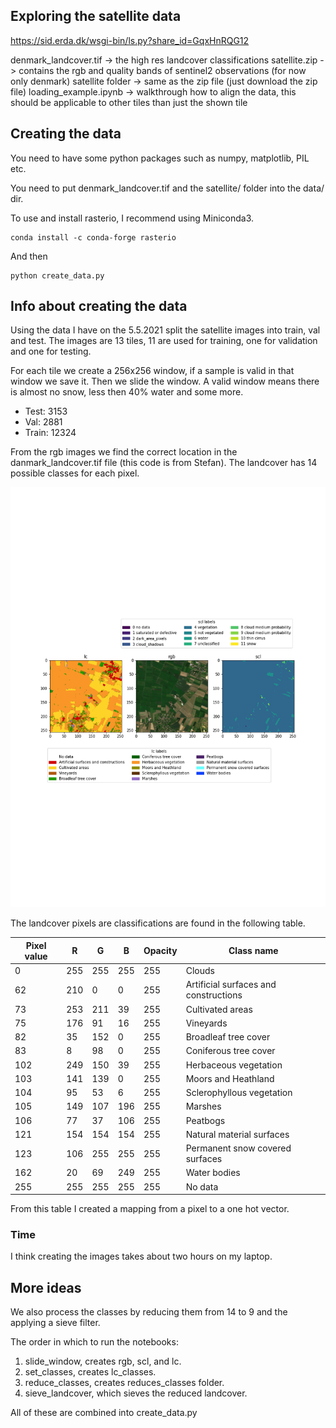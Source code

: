 ## Exploring the satellite data

https://sid.erda.dk/wsgi-bin/ls.py?share_id=GqxHnRQG12

denmark_landcover.tif -> the high res landcover classifications
satellite.zip -> contains the rgb and quality bands of sentinel2 observations (for now only denmark)
satellite folder -> same as the zip file (just download the zip file)
loading_example.ipynb -> walkthrough how to align the data, this should be applicable to other tiles than just the shown tile

## Creating the data

You need to have some python packages such as numpy, matplotlib, PIL etc.

You need to put denmark_landcover.tif and the satellite/ folder into the data/ dir.

To use and install rasterio, I recommend using Miniconda3.

```
conda install -c conda-forge rasterio
```

And then

```
python create_data.py
```

## Info about creating the data

Using the data I have on the 5.5.2021 split the satellite images into train, val and test. The images are 13 tiles, 11 are used for training, one for validation and one for testing.

For each tile we create a 256x256 window, if a sample is valid in that window we save it. Then we slide the window.
A valid window means there is almost no snow, less then 40% water and some more.

- Test: 3153
- Val: 2881
- Train: 12324

From the rgb images we find the correct location in the danmark_landcover.tif file (this code is from Stefan). The landcover has 14 possible classes for each pixel.

![LC RGB SCL image](images/rgb_lc_scl.png "All together")

The landcover pixels are classifications are found in the following table.

| Pixel value | R   | G   | B   | Opacity | Class name                            |
| ----------- | --- | --- | --- | ------- | ------------------------------------- |
| 0           | 255 | 255 | 255 | 255     | Clouds                                |
| 62          | 210 | 0   | 0   | 255     | Artificial surfaces and constructions |
| 73          | 253 | 211 | 39  | 255     | Cultivated areas                      |
| 75          | 176 | 91  | 16  | 255     | Vineyards                             |
| 82          | 35  | 152 | 0   | 255     | Broadleaf tree cover                  |
| 83          | 8   | 98  | 0   | 255     | Coniferous tree cover                 |
| 102         | 249 | 150 | 39  | 255     | Herbaceous vegetation                 |
| 103         | 141 | 139 | 0   | 255     | Moors and Heathland                   |
| 104         | 95  | 53  | 6   | 255     | Sclerophyllous vegetation             |
| 105         | 149 | 107 | 196 | 255     | Marshes                               |
| 106         | 77  | 37  | 106 | 255     | Peatbogs                              |
| 121         | 154 | 154 | 154 | 255     | Natural material surfaces             |
| 123         | 106 | 255 | 255 | 255     | Permanent snow covered surfaces       |
| 162         | 20  | 69  | 249 | 255     | Water bodies                          |
| 255         | 255 | 255 | 255 | 255     | No data                               |

From this table I created a mapping from a pixel to a one hot vector.

### Time

I think creating the images takes about two hours on my laptop.

## More ideas

We also process the classes by reducing them from 14 to 9 and the applying a sieve filter.

The order in which to run the notebooks:

1. slide_window, creates rgb, scl, and lc.
2. set_classes, creates lc_classes.
3. reduce_classes, creates reduces_classes folder.
4. sieve_landcover, which sieves the reduced landcover.

All of these are combined into create_data.py

